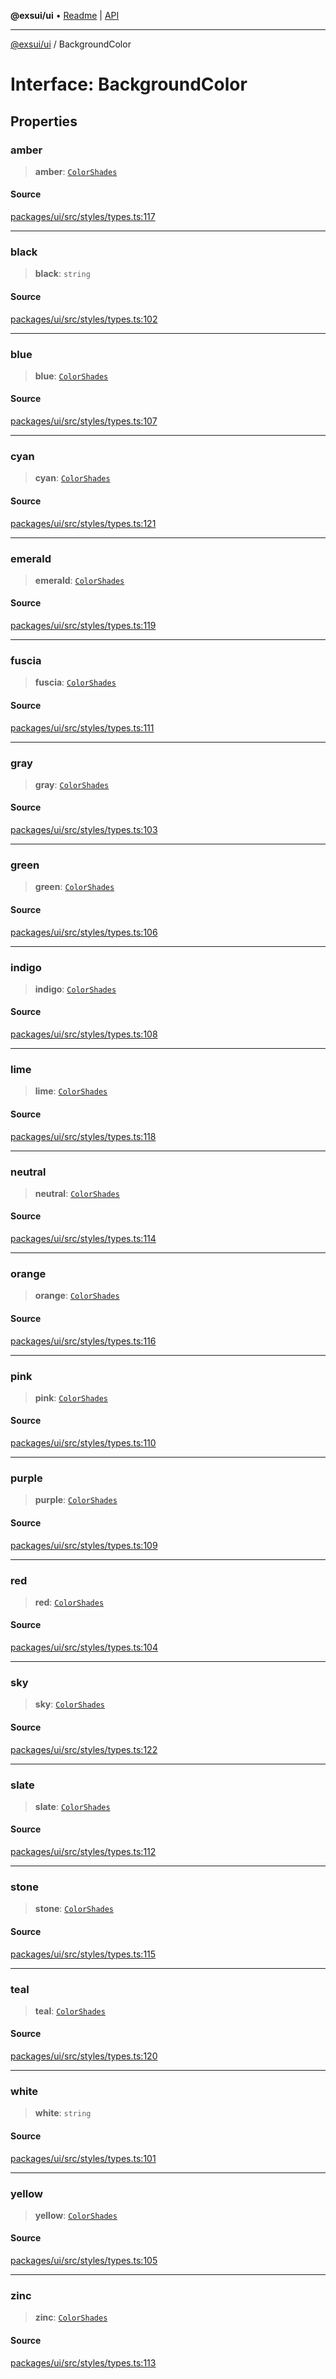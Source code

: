 **@exsui/ui** • [Readme](../README.md) \| [API](../globals.md)

***

[@exsui/ui](../README.md) / BackgroundColor

# Interface: BackgroundColor

## Properties

### amber

> **amber**: [`ColorShades`](../type-aliases/ColorShades.md)

#### Source

[packages/ui/src/styles/types.ts:117](https://github.com/dirheimerb/exsui/blob/c97dab6/packages/ui/src/styles/types.ts#L117)

***

### black

> **black**: `string`

#### Source

[packages/ui/src/styles/types.ts:102](https://github.com/dirheimerb/exsui/blob/c97dab6/packages/ui/src/styles/types.ts#L102)

***

### blue

> **blue**: [`ColorShades`](../type-aliases/ColorShades.md)

#### Source

[packages/ui/src/styles/types.ts:107](https://github.com/dirheimerb/exsui/blob/c97dab6/packages/ui/src/styles/types.ts#L107)

***

### cyan

> **cyan**: [`ColorShades`](../type-aliases/ColorShades.md)

#### Source

[packages/ui/src/styles/types.ts:121](https://github.com/dirheimerb/exsui/blob/c97dab6/packages/ui/src/styles/types.ts#L121)

***

### emerald

> **emerald**: [`ColorShades`](../type-aliases/ColorShades.md)

#### Source

[packages/ui/src/styles/types.ts:119](https://github.com/dirheimerb/exsui/blob/c97dab6/packages/ui/src/styles/types.ts#L119)

***

### fuscia

> **fuscia**: [`ColorShades`](../type-aliases/ColorShades.md)

#### Source

[packages/ui/src/styles/types.ts:111](https://github.com/dirheimerb/exsui/blob/c97dab6/packages/ui/src/styles/types.ts#L111)

***

### gray

> **gray**: [`ColorShades`](../type-aliases/ColorShades.md)

#### Source

[packages/ui/src/styles/types.ts:103](https://github.com/dirheimerb/exsui/blob/c97dab6/packages/ui/src/styles/types.ts#L103)

***

### green

> **green**: [`ColorShades`](../type-aliases/ColorShades.md)

#### Source

[packages/ui/src/styles/types.ts:106](https://github.com/dirheimerb/exsui/blob/c97dab6/packages/ui/src/styles/types.ts#L106)

***

### indigo

> **indigo**: [`ColorShades`](../type-aliases/ColorShades.md)

#### Source

[packages/ui/src/styles/types.ts:108](https://github.com/dirheimerb/exsui/blob/c97dab6/packages/ui/src/styles/types.ts#L108)

***

### lime

> **lime**: [`ColorShades`](../type-aliases/ColorShades.md)

#### Source

[packages/ui/src/styles/types.ts:118](https://github.com/dirheimerb/exsui/blob/c97dab6/packages/ui/src/styles/types.ts#L118)

***

### neutral

> **neutral**: [`ColorShades`](../type-aliases/ColorShades.md)

#### Source

[packages/ui/src/styles/types.ts:114](https://github.com/dirheimerb/exsui/blob/c97dab6/packages/ui/src/styles/types.ts#L114)

***

### orange

> **orange**: [`ColorShades`](../type-aliases/ColorShades.md)

#### Source

[packages/ui/src/styles/types.ts:116](https://github.com/dirheimerb/exsui/blob/c97dab6/packages/ui/src/styles/types.ts#L116)

***

### pink

> **pink**: [`ColorShades`](../type-aliases/ColorShades.md)

#### Source

[packages/ui/src/styles/types.ts:110](https://github.com/dirheimerb/exsui/blob/c97dab6/packages/ui/src/styles/types.ts#L110)

***

### purple

> **purple**: [`ColorShades`](../type-aliases/ColorShades.md)

#### Source

[packages/ui/src/styles/types.ts:109](https://github.com/dirheimerb/exsui/blob/c97dab6/packages/ui/src/styles/types.ts#L109)

***

### red

> **red**: [`ColorShades`](../type-aliases/ColorShades.md)

#### Source

[packages/ui/src/styles/types.ts:104](https://github.com/dirheimerb/exsui/blob/c97dab6/packages/ui/src/styles/types.ts#L104)

***

### sky

> **sky**: [`ColorShades`](../type-aliases/ColorShades.md)

#### Source

[packages/ui/src/styles/types.ts:122](https://github.com/dirheimerb/exsui/blob/c97dab6/packages/ui/src/styles/types.ts#L122)

***

### slate

> **slate**: [`ColorShades`](../type-aliases/ColorShades.md)

#### Source

[packages/ui/src/styles/types.ts:112](https://github.com/dirheimerb/exsui/blob/c97dab6/packages/ui/src/styles/types.ts#L112)

***

### stone

> **stone**: [`ColorShades`](../type-aliases/ColorShades.md)

#### Source

[packages/ui/src/styles/types.ts:115](https://github.com/dirheimerb/exsui/blob/c97dab6/packages/ui/src/styles/types.ts#L115)

***

### teal

> **teal**: [`ColorShades`](../type-aliases/ColorShades.md)

#### Source

[packages/ui/src/styles/types.ts:120](https://github.com/dirheimerb/exsui/blob/c97dab6/packages/ui/src/styles/types.ts#L120)

***

### white

> **white**: `string`

#### Source

[packages/ui/src/styles/types.ts:101](https://github.com/dirheimerb/exsui/blob/c97dab6/packages/ui/src/styles/types.ts#L101)

***

### yellow

> **yellow**: [`ColorShades`](../type-aliases/ColorShades.md)

#### Source

[packages/ui/src/styles/types.ts:105](https://github.com/dirheimerb/exsui/blob/c97dab6/packages/ui/src/styles/types.ts#L105)

***

### zinc

> **zinc**: [`ColorShades`](../type-aliases/ColorShades.md)

#### Source

[packages/ui/src/styles/types.ts:113](https://github.com/dirheimerb/exsui/blob/c97dab6/packages/ui/src/styles/types.ts#L113)
